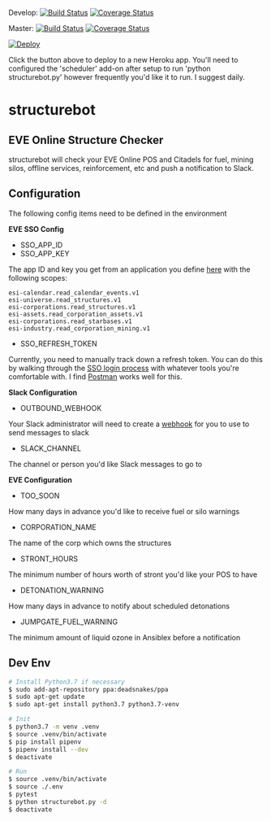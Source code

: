 Develop: [![Build Status](https://travis-ci.org/eve-n0rman/structurebot.svg?branch=develop)](https://travis-ci.org/eve-n0rman/structurebot)
[![Coverage Status](https://coveralls.io/repos/github/eve-n0rman/structurebot/badge.svg?branch=develop)](https://coveralls.io/github/eve-n0rman/structurebot?branch=develop)

Master: [![Build Status](https://travis-ci.org/eve-n0rman/structurebot.svg?branch=master)](https://travis-ci.org/eve-n0rman/structurebot)
[![Coverage Status](https://coveralls.io/repos/github/eve-n0rman/structurebot/badge.svg?branch=master)](https://coveralls.io/github/eve-n0rman/structurebot?branch=master)

[![Deploy](https://www.herokucdn.com/deploy/button.svg)](https://heroku.com/deploy)

Click the button above to deploy to a new Heroku app.  You'll need to configured the 'scheduler' add-on after setup to run 'python structurebot.py' however frequently you'd like it to run.  I suggest daily.

# structurebot
## EVE Online Structure Checker

structurebot will check your EVE Online POS and Citadels for fuel, mining silos, offline services, reinforcement, etc and push a notification to Slack.

## Configuration

The following config items need to be defined in the environment

**EVE SSO Config**
* SSO_APP_ID
* SSO_APP_KEY

The app ID and key you get from an application you define [here](https://developers.eveonline.com/applications) with the following scopes: 

    esi-calendar.read_calendar_events.v1
    esi-universe.read_structures.v1
    esi-corporations.read_structures.v1
    esi-assets.read_corporation_assets.v1
    esi-corporations.read_starbases.v1
    esi-industry.read_corporation_mining.v1

* SSO_REFRESH_TOKEN

Currently, you need to manually track down a refresh token.  You can do this by walking through the [SSO login process](http://eveonline-third-party-documentation.readthedocs.io/en/latest/sso/authentication.html) with whatever tools you're comfortable with.  I find [Postman](https://www.getpostman.com/) works well for this.

**Slack Configuration**

* OUTBOUND_WEBHOOK

Your Slack administrator will need to create a [webhook](https://api.slack.com/incoming-webhooks) for you to use to send messages to slack

* SLACK_CHANNEL

The channel or person you'd like Slack messages to go to

**EVE Configuration**

* TOO_SOON

How many days in advance you'd like to receive fuel or silo warnings

* CORPORATION_NAME

The name of the corp which owns the structures

* STRONT_HOURS

The minimum number of hours worth of stront you'd like your POS to have

* DETONATION_WARNING

How many days in advance to notify about scheduled detonations

* JUMPGATE_FUEL_WARNING

The minimum amount of liquid ozone in Ansiblex before a notification

## Dev Env

```sh
# Install Python3.7 if necessary
$ sudo add-apt-repository ppa:deadsnakes/ppa
$ sudo apt-get update
$ sudo apt-get install python3.7 python3.7-venv

# Init
$ python3.7 -m venv .venv
$ source .venv/bin/activate
$ pip install pipenv
$ pipenv install --dev
$ deactivate

# Run
$ source .venv/bin/activate
$ source ./.env
$ pytest
$ python structurebot.py -d
$ deactivate
```
